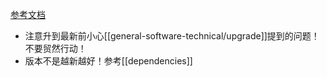 [参考文档](https://blog.csdn.net/qq_41054313/article/details/119453611)
- 注意升到最新前小心[[general-software-technical/upgrade]]提到的问题！不要贸然行动！
- 版本不是越新越好！参考[[dependencies]]